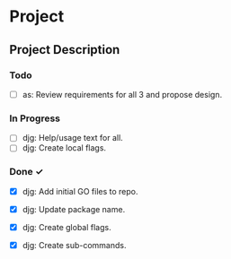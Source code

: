# Project

## Project Description

### Todo

- [ ] as: Review requirements for all 3 and propose design.  

### In Progress

- [ ] djg: Help/usage text for all.  
- [ ] djg: Create local flags.  

### Done ✓

- [x] djg: Add initial GO files to repo.  
- [x] djg: Update package name.  
- [x] djg: Create global flags.  
- [x] djg: Create sub-commands.  

